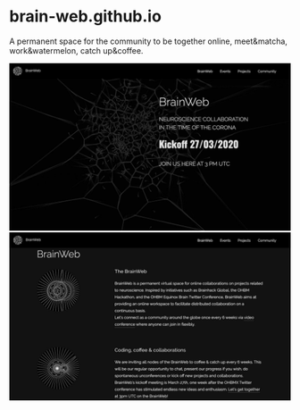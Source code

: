 # brain-web.github.io
A permanent space for the  community to be together online, meet&amp;matcha, work&amp;watermelon, catch up&amp;coffee.

<img src="./images/readme/brainweb_landing.jpg" width="900" />
<img src="./images/readme/brainweb_brainweb.jpg" width="900" />
